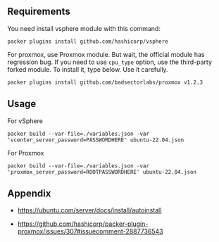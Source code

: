 ## Requirements

You need install vsphere module with this command:
```
packer plugins install github.com/hashicorp/vsphere
```

For proxmox, use Proxmox module. But wait, the official module has regression bug.
If you need to use `cpu_type` option, use the third-party forked module.
To install it, type below. Use it carefully.

```
packer plugins install github.com/badsectorlabs/proxmox v1.2.3
```

## Usage

For vSphere

```
packer build --var-file=./variables.json -var 'vcenter_server_password=PASSWORDHERE' ubuntu-22.04.json
```

For Proxmox

```
packer build --var-file=./variables.json -var 'proxmox_server_password=ROOTPASSWORDHERE' ubuntu-22.04.json
```

## Appendix
* https://ubuntu.com/server/docs/install/autoinstall

* https://github.com/hashicorp/packer-plugin-proxmox/issues/307#issuecomment-2887736543